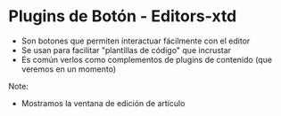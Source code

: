 # Plugins de Botón - Editors-xtd
* Son botones que permiten interactuar fácilmente con el editor
* Se usan para facilitar "plantillas de código" que incrustar
* Es común verlos como complementos de plugins de contenido (que veremos en un momento)

Note:
- Mostramos la ventana de edición de artículo
